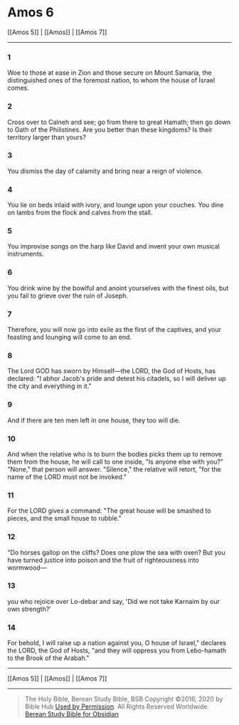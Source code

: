 # Amos 6

[[Amos 5]] | [[Amos]] | [[Amos 7]]

---

### 1
Woe to those at ease in Zion and those secure on Mount Samaria, the distinguished ones of the foremost nation, to whom the house of Israel comes.

### 2
Cross over to Calneh and see; go from there to great Hamath; then go down to Gath of the Philistines. Are you better than these kingdoms? Is their territory larger than yours?

### 3
You dismiss the day of calamity and bring near a reign of violence.

### 4
You lie on beds inlaid with ivory, and lounge upon your couches. You dine on lambs from the flock and calves from the stall.

### 5
You improvise songs on the harp like David and invent your own musical instruments.

### 6
You drink wine by the bowlful and anoint yourselves with the finest oils, but you fail to grieve over the ruin of Joseph.

### 7
Therefore, you will now go into exile as the first of the captives, and your feasting and lounging will come to an end.

### 8
The Lord GOD has sworn by Himself—the LORD, the God of Hosts, has declared: "I abhor Jacob's pride and detest his citadels, so I will deliver up the city and everything in it."

### 9
And if there are ten men left in one house, they too will die.

### 10
And when the relative who is to burn the bodies picks them up to remove them from the house, he will call to one inside, "Is anyone else with you?" "None," that person will answer. "Silence," the relative will retort, "for the name of the LORD must not be invoked."

### 11
For the LORD gives a command: "The great house will be smashed to pieces, and the small house to rubble."

### 12
"Do horses gallop on the cliffs? Does one plow the sea with oxen? But you have turned justice into poison and the fruit of righteousness into wormwood—

### 13
you who rejoice over Lo-debar and say, 'Did we not take Karnaim by our own strength?'

### 14
For behold, I will raise up a nation against you, O house of Israel," declares the LORD, the God of Hosts, "and they will oppress you from Lebo-hamath to the Brook of the Arabah."

---

[[Amos 5]] | [[Amos]] | [[Amos 7]]

---

> The Holy Bible, Berean Study Bible, BSB
> Copyright &copy;2016, 2020 by Bible Hub
> [Used by Permission](https://berean.bible/terms.htm). All Rights Reserved Worldwide.
> [Berean Study Bible for Obsidian](https://github.com/gapmiss/berean-study-bible-for-obsidian)

